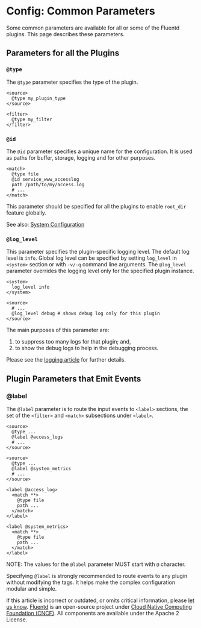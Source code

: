 # Config: Common Parameters

Some common parameters are available for all or some of the Fluentd plugins. This page describes these parameters.

## Parameters for all the Plugins

### `@type`

The `@type` parameter specifies the type of the plugin.

```text
<source>
  @type my_plugin_type
</source>

<filter>
  @type my_filter
</filter>
```

### `@id`

The `@id` parameter specifies a unique name for the configuration. It is used as paths for buffer, storage, logging and for other purposes.

```text
<match>
  @type file
  @id service_www_accesslog
  path /path/to/my/access.log
  # ...
</match>
```

This parameter should be specified for all the plugins to enable `root_dir` feature globally.

See also: [System Configuration](../deployment/system-config.md)

### `@log_level`

This parameter specifies the plugin-specific logging level. The default log level is `info`. Global log level can be specified by setting `log_level` in `<system>` section or with `-v/-q` command line arguments. The `@log_level` parameter overrides the logging level only for the specified plugin instance.

```text
<system>
  log_level info
</system>

<source>
  # ...
  @log_level debug # shows debug log only for this plugin
</source>
```

The main purposes of this parameter are:

1. to suppress too many logs for that plugin; and,
2. to show the debug logs to help in the debugging process.

Please see the [logging article](../deployment/logging.md) for further details.

## Plugin Parameters that Emit Events

### @label

The `@label` parameter is to route the input events to `<label>` sections, the set of the `<filter>` and `<match>` subsections under `<label>`.

```text
<source>
  @type ...
  @label @access_logs
  # ...
</source>

<source>
  @type ...
  @label @system_metrics
  # ...
</source>

<label @access_log>
  <match **>
    @type file
    path ...
  </match>
</label>

<label @system_metrics>
  <match **>
    @type file
    path ...
  </match>
</label>
```

NOTE: The values for the `@label` parameter MUST start with `@` character.

Specifying `@label` is strongly recommended to route events to any plugin without modifying the tags. It helps make the complex configuration modular and simple.

If this article is incorrect or outdated, or omits critical information, please [let us know](https://github.com/fluent/fluentd-docs-gitbook/issues?state=open). [Fluentd](http://www.fluentd.org/) is an open-source project under [Cloud Native Computing Foundation \(CNCF\)](https://cncf.io/). All components are available under the Apache 2 License.

